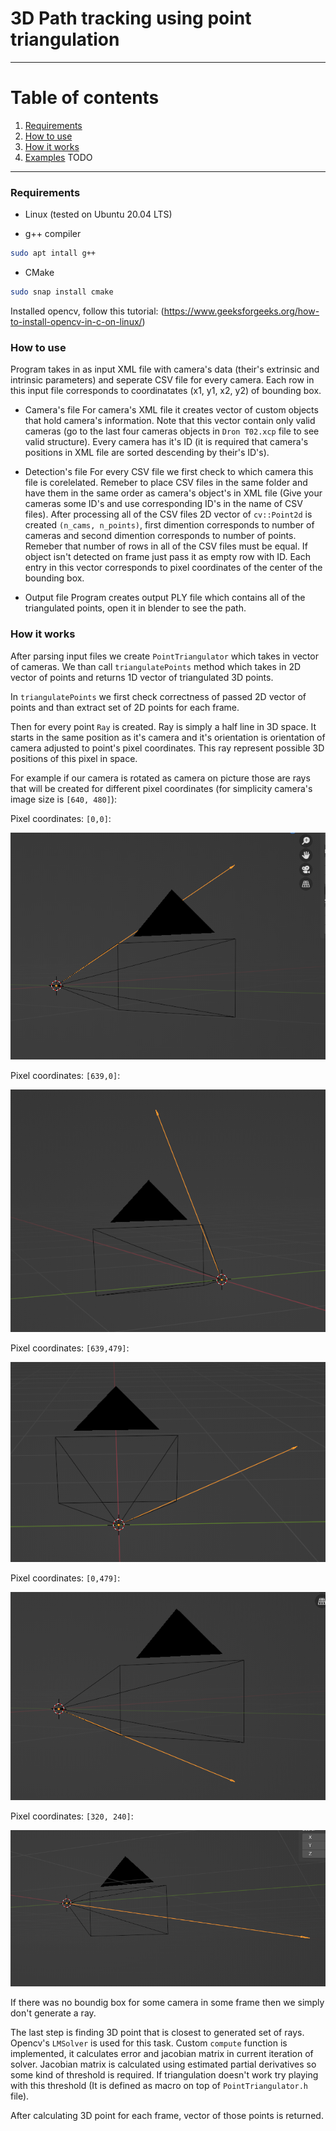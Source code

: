 
# 3D Path tracking using point triangulation

-------

# Table of contents

1. [Requirements](#requirements)
2. [How to use](#how-to-use)
3. [How it works](#how-it-works)
5. [Examples](#examples) TODO

-----

### Requirements <a name="requirements"></a>

- Linux (tested on Ubuntu 20.04 LTS)

- g++ compiler
```bash
sudo apt intall g++
```

- CMake
```bash
sudo snap install cmake
```

Installed opencv, follow this tutorial: (https://www.geeksforgeeks.org/how-to-install-opencv-in-c-on-linux/)

### How to use <a name="how-to-use"></a>

Program takes in as input XML file with camera's data (their's extrinsic and intrinsic parameters) and seperate CSV file for every camera. Each row in this input file corresponds to coordinatates (x1, y1, x2, y2) of bounding box.

- Camera's file
For camera's XML file it creates vector of custom objects that hold camera's information. Note that this vector contain only valid cameras (go to the last four cameras objects in `Dron T02.xcp` file to see valid structure). Every camera has it's ID (it is required that camera's positions in XML file are sorted descending by their's ID's).

- Detection's file
For every CSV file we first check to which camera this file is corelelated. Remeber to place CSV files in the same folder and have them in the same order as camera's object's in XML file (Give your cameras some ID's and use corresponding ID's in the name of CSV files). After processing all of the CSV files 2D vector of `cv::Point2d` is created `(n_cams, n_points)`, first dimention corresponds to number of cameras and second dimention corresponds to number of points. Remeber that number of rows in all of the CSV files must be equal. If object isn't detected on frame just pass it as empty row with ID. Each entry in this vector corresponds to pixel coordinates of the center of the bounding box.

- Output file
Program creates output PLY file which contains all of the triangulated points, open it in blender to see the path.


### How it works <a name="how-it-works"></a>

After parsing input files we create `PointTriangulator` which takes in vector of cameras.
We than call `triangulatePoints` method which takes in 2D vector of points and returns 1D vector of triangulated 3D points.

In `triangulatePoints` we first check correctness of passed 2D vector of points and than extract set of 2D points for each frame.

Then for every point `Ray` is created. Ray is simply a half line in 3D space. It starts in the same position as it's camera and it's orientation is orientation of camera adjusted to point's pixel coordinates. This ray represent possible 3D positions of this pixel in space.

For example if our camera is rotated as camera on picture those are rays that will be created for different pixel coordinates (for simplicity camera's image size is `[640, 480]`):

Pixel coordinates: `[0,0]`:

![image](imgs/topleft.png)

Pixel coordinates: `[639,0]`:

![image](imgs/topright.png)

Pixel coordinates: `[639,479]`:

![image](imgs/bottomright.png)

Pixel coordinates: `[0,479]`:

![image](imgs/bottomleft.png)

Pixel coordinates: `[320, 240]`:

![image](imgs/center.png)


If there was no boundig box for some camera in some frame then we simply don't generate a ray.

The last step is finding 3D point that is closest to generated set of rays. Opencv's `LMSolver` is used for this task.
Custom `compute` function is implemented, it calculates error and jacobian matrix in current iteration of solver.
Jacobian matrix is calculated using estimated partial derivatives so some kind of threshold is required. If triangulation doesn't work try playing with this threshold (It is defined as macro on top of `PointTriangulator.h` file). 

After calculating 3D point for each frame, vector of those points is returned.


